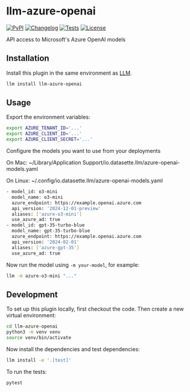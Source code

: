 # llm-azure-openai

[![PyPI](https://img.shields.io/pypi/v/llm-gemini.svg)](https://pypi.org/project/llm-azure-openai/)
[![Changelog](https://img.shields.io/github/v/release/wbierbower/llm-azure-openai?include_prereleases&label=changelog)](https://github.com/wbierbower/llm-azure-openai/releases)
[![Tests](https://github.com/wbierbower/llm-azure-openai/workflows/Test/badge.svg)](https://github.com/wbierbower/llm-azure-openai/actions?query=workflow%3ATest)
[![License](https://img.shields.io/badge/license-Apache%202.0-blue.svg)](https://github.com/wbierbower/llm-azure-openai/blob/main/LICENSE)

API access to Microsoft's Azure OpenAI models

## Installation

Install this plugin in the same environment as [LLM](https://llm.datasette.io/).

```bash
llm install llm-azure-openai
```

## Usage

Export the environment variables:

```bash
export AZURE_TENANT_ID='...'
export AZURE_CLIENT_ID='...'
export AZURE_CLIENT_SECRET='...'
```

Configure the models you want to use from your deployments

On Mac: ~/Library/Application Support/io.datasette.llm/azure-openai-models.yaml

On Linux: ~/.config/io.datasette.llm/azure-openai-models.yaml

```bash
- model_id: o3-mini
  model_name: o3-mini
  azure_endpoint: https://example.openai.azure.com
  api_version: '2024-12-01-preview'
  aliases: ['azure-o3-mini']
  use_azure_ad: true
- model_id: gpt-35-turbo-blue
  model_name: gpt-35-turbo-blue
  azure_endpoint: https://example.openai.azure.com
  api_version: '2024-02-01'
  aliases: ['azure-gpt-35']
  use_azure_ad: true
```

Now run the model using `-m your-model`, for example:

```bash
llm -m azure-o3-mini "..."
```

## Development

To set up this plugin locally, first checkout the code. Then create a new virtual environment:

```bash
cd llm-azure-openai
python3 -m venv venv
source venv/bin/activate
```

Now install the dependencies and test dependencies:

```bash
llm install -e '.[test]'
```

To run the tests:

```bash
pytest
```

<!-- This project uses [pytest-recording](https://github.com/kiwicom/pytest-recording) to record Gemini API responses for the tests.

If you add a new test that calls the API you can capture the API response like this:
```bash
PYTEST_GEMINI_API_KEY="$(llm keys get gemini)" pytest --record-mode once
```
You will need to have stored a valid Gemini API key using this command first:
```bash
llm keys set gemini
# Paste key here
``` -->
